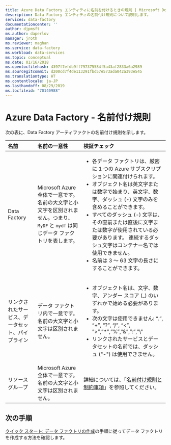 ```yaml
---
title: Azure Data Factory エンティティに名前を付けるときの規則 | Microsoft Docs
description: Data Factory エンティティの名前付け規則について説明します。
services: data-factory
documentationcenter: ''
author: djpmsft
ms.author: daperlov
manager: jroth
ms.reviewer: maghan
ms.service: data-factory
ms.workload: data-services
ms.topic: conceptual
ms.date: 01/16/2018
ms.openlocfilehash: 4397f7efdb9ff797375584f5a43af2833a6a2989
ms.sourcegitcommit: d200cd7f4de113291fbd57e573ada042a393e545
ms.translationtype: HT
ms.contentlocale: ja-JP
ms.lasthandoff: 08/29/2019
ms.locfileid: "70140988"
---
```

# <a name="azure-data-factory---naming-rules"></a>Azure Data Factory - 名前付け規則
次の表に、Data Factory アーティファクトの名前付け規則を示します。

| 名前 | 名前の一意性 | 検証チェック |
|:--- |:--- |:--- |
| Data Factory |Microsoft Azure 全体で一意です。 名前の大文字と小文字を区別されません。つまり、`MyDF` と `mydf` は同じデータ ファクトリを表します。 |<ul><li>各データ ファクトリは、厳密に 1 つの Azure サブスクリプションに関連付けられます。</li><li>オブジェクト名は英文字または数字で始まり、英文字、数字、ダッシュ (-) 文字のみを含めることができます。</li><li>すべてのダッシュ (-) 文字は、その直前または直後に文字または数字が使用されている必要があります。 連続するダッシュ文字はコンテナー名では使用できません。</li><li>名前は 3 ～ 63 文字の長さにすることができます。</li></ul> |
| リンクされたサービス、データセット、パイプライン |データ ファクトリ内で一意です。 名前の大文字と小文字は区別されません。 |<ul><li>オブジェクト名は、文字、数字、アンダー スコア (_) のいずれかで始める必要があります。</li><li>次の文字は使用できません: “.”, “+”, “?”, “/”, “<”, ”>”,”*”,”%”,”&”,”:”,”\\"</li><li>リンクされたサービスとデータセットの名前では、ダッシュ ("-") は使用できません。</li></ul>  |
| リソース グループ |Microsoft Azure 全体で一意です。 名前の大文字と小文字は区別されません。 | 詳細については、「[名前付け規則と制約事項](https://docs.microsoft.com/azure/architecture/best-practices/naming-conventions#naming-rules-and-restrictions)」を参照してください。 |

## <a name="next-steps"></a>次の手順
[クイック スタート: データ ファクトリの作成](quickstart-create-data-factory-powershell.md)の手順に従ってデータ ファクトリを作成する方法を確認します。 
